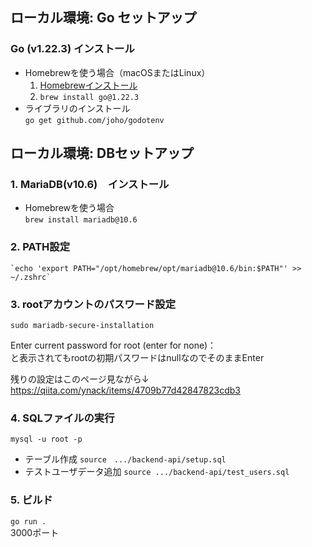 ## ローカル環境: Go セットアップ
### Go (v1.22.3) インストール
  - Homebrewを使う場合（macOSまたはLinux）
    1. [Homebrewインストール](https://brew.sh/ja/)
    2. `brew install go@1.22.3`
  - ライブラリのインストール  
    `go get github.com/joho/godotenv`

## ローカル環境: DBセットアップ
### 1. MariaDB(v10.6)　インストール  
 - Homebrewを使う場合  
    `brew install mariadb@10.6`
### 2. PATH設定  
    `echo 'export PATH="/opt/homebrew/opt/mariadb@10.6/bin:$PATH"' >> ~/.zshrc`
### 3. rootアカウントのパスワード設定  
`sudo mariadb-secure-installation`

Enter current password for root (enter for none)：  
と表示されてもrootの初期パスワードはnullなのでそのままEnter

残りの設定はこのページ見ながら↓  
https://qiita.com/ynack/items/4709b77d42847823cdb3

### 4. SQLファイルの実行
`mysql -u root -p`
- テーブル作成
    `source　.../backend-api/setup.sql`
- テストユーザデータ追加
    `source .../backend-api/test_users.sql`
### 5. ビルド
`go run .`  
3000ポート